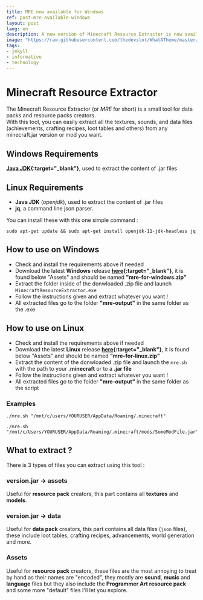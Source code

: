 ```yaml
---
title: MRE now available for Windows
ref: post-mre-available-windows
layout: post
lang: en
description: A new version of Minecraft Resource Extractor is now available for Windows !
image: "https://raw.githubusercontent.com/thedevslot/WhatATheme/master/assets/images/What%20is%20Jekyll%20and%20How%20to%20use%20it.png?token=AHMQUELVG36IDSA4SZEZ5P26Z64IW"
tags:
- jekyll
- informative
- technology
---
```


# Minecraft Resource Extractor

The Minecraft Resource Extractor (or *MRE* for short) is a small tool for data packs and resource packs creators.  
With this tool, you can easily extract all the textures, sounds, and data files (achievements, crafting recipes, loot tables and others) from any minecraft.jar version or mod you want.

## Windows Requirements

**[Java JDK](https://www.oracle.com/java/technologies/downloads/){:target="_blank"}**, used to extract the content of .jar files

## Linux Requirements

- **Java JDK** (*openjdk*), used to extract the content of .jar files
- **jq**, a command line json parser.

You can install these with this one simple command :

```Shell
sudo apt-get update && sudo apt-get install openjdk-11-jdk-headless jq
```

## How to use on Windows

- Check and install the requirements above if needed
- Download the latest **Windows** release **[here](https://github.com/JKerboeuf/Minecraft-Resource-Extractor/releases/latest){:target="_blank"}**, it is found below "Assets" and should be named **"mre-for-windows.zip"**
- Extract the folder inside of the donwloaded .zip file and launch `MinecraftResourceExtractor.exe`
- Follow the instructions given and extract whatever you want !
- All extracted files go to the folder **"mre-output"** in the same folder as the .exe

## How to use on Linux

- Check and install the requirements above if needed
- Download the latest **Linux** release **[here](https://github.com/JKerboeuf/Minecraft-Resource-Extractor/releases/latest){:target="_blank"}**, it is found below "Assets" and should be named **"mre-for-linux.zip"**
- Extract the content of the donwloaded .zip file and launch the `mre.sh` with the path to your **.minecraft** or to a **.jar file**
- Follow the instructions given and extract whatever you want !
- All extracted files go to the folder **"mre-output"** in the same folder as the script

### Examples

```Shell
./mre.sh "/mnt/c/users/YOURUSER/AppData/Roaming/.minecraft"
```

```Shell
./mre.sh "/mnt/c/Users/YOURUSER/AppData/Roaming/.minecraft/mods/SomeModFile.jar"
```

## What to extract ?

There is 3 types of files you can extract using this tool :

### version.jar -> assets

Useful for **resource pack** creators, this part contains all **textures** and **models**.

### version.jar -> data

Useful for **data pack** creators, this part contains all data files (`json` files), these include loot tables, crafting recipes, advancements, world generation and more.

### Assets

Useful for **resource pack** creators, these files are the most annoying to treat by hand as their names are "encoded", they mostly are **sound**, **music** and **language** files but they also include the **Programmer Art resource pack** and some more "default" files I'll let you explore.
